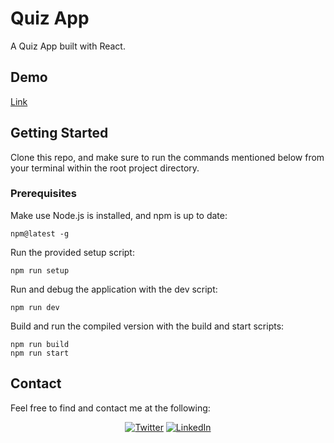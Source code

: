 # Quiz App

A Quiz App built with React.

## Demo

[Link]()

## Getting Started

Clone this repo, and make sure to run the commands mentioned below from your terminal within the root project directory.

### Prerequisites

Make use Node.js is installed, and npm is up to date:

    npm@latest -g

Run the provided setup script:

    npm run setup

Run and debug the application with the dev script:

    npm run dev

Build and run the compiled version with the build and start scripts:

    npm run build
    npm run start

## Contact

Feel free to find and contact me at the following:

<div align="center">

[![Twitter](https://img.shields.io/badge/Twitter-%231DA1F2.svg?style=for-the-badge&logo=Twitter&logoColor=white)](https://twitter.com/CMittell)
[![LinkedIn](https://img.shields.io/badge/LinkedIn-%230077B5.svg?style=for-the-badge&logo=linkedin&logoColor=white)](https://www.linkedin.com/in/chris-mittell/)

</div>